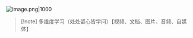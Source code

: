 ![image.png|1000](https://fig-1321973591.cos.ap-nanjing.myqcloud.com/20241127175959.png)

> [!note] 多维度学习（处处留心皆学问）【视频、文档、图片、音频、自媒体】



